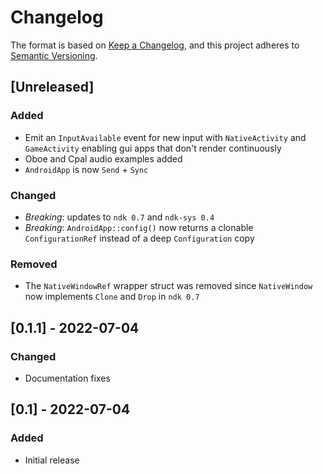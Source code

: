 # Changelog
The format is based on [Keep a Changelog](https://keepachangelog.com/en/1.0.0/),
and this project adheres to [Semantic Versioning](https://semver.org/spec/v2.0.0.html).

## [Unreleased]
### Added
- Emit an `InputAvailable` event for new input with `NativeActivity` and `GameActivity`
  enabling gui apps that don't render continuously
- Oboe and Cpal audio examples added
- `AndroidApp` is now `Send` + `Sync`
### Changed
- *Breaking*: updates to `ndk 0.7` and `ndk-sys 0.4`
- *Breaking*: `AndroidApp::config()` now returns a clonable `ConfigurationRef` instead of a deep `Configuration` copy
### Removed
- The `NativeWindowRef` wrapper struct was removed since `NativeWindow` now implements `Clone` and `Drop` in `ndk 0.7`

## [0.1.1] - 2022-07-04
### Changed
- Documentation fixes

## [0.1] - 2022-07-04
### Added
- Initial release